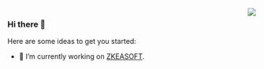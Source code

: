 <img align="right" src="https://github-readme-stats.vercel.app/api?username=seriawei&&show_icons=true&theme=github" />

### Hi there 👋

Here are some ideas to get you started:

- 🔭 I’m currently working on [ZKEASOFT](http://www.zkea.net/index).
